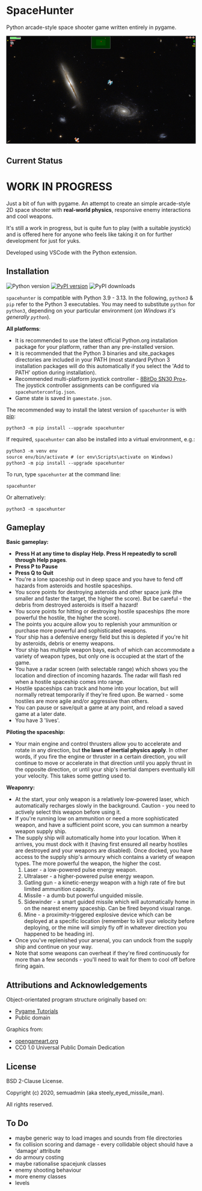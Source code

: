 # SpaceHunter

 Python arcade-style space shooter game written entirely in pygame.


![app screenshot](https://github.com/semuadmin/spacehunter/blob/main/images/screenshot.png?raw=true)

## Current Status

# WORK IN PROGRESS

Just a bit of fun with pygame. An attempt to create an simple arcade-style 2D space shooter with **real-world physics**, responsive enemy interactions and cool weapons.

It's still a work in progress, but is quite fun to play (with a suitable joystick) and is offered here for anyone who feels like taking it on for further development for just for yuks.

Developed using VSCode with the Python extension.

## <a name="installation">Installation</a>

![Python version](https://img.shields.io/pypi/pyversions/spacehunter.svg?style=flat)
[![PyPI version](https://img.shields.io/pypi/v/spacehunter.svg?style=flat)](https://pypi.org/project/spacehunter/)
![PyPI downloads](https://img.shields.io/pypi/dm/spacehunter.svg?style=flat)

`spacehunter` is compatible with Python 3.9 - 3.13. In the following, `python3` & `pip` refer to the Python 3 executables. You may need to substitute `python` for `python3`, depending on your particular environment (*on Windows it's generally `python`*).

**All platforms**:

- It is recommended to use the latest official Python.org installation package for your platform, rather than any pre-installed version.
- It is recommended that the Python 3 binaries and site_packages directories are included in your PATH (most standard Python 3 installation packages will do this automatically if you select the 'Add to PATH' option during installation).
- Recommended multi-platform joystick controller - [8BitDo SN30 Pro+](https://www.8bitdo.com/sn30-pro-g-classic-or-sn30-pro-sn/). The joystick controller assignments can be configured via `spacehunterconfig.json`.
- Game state is saved in `gamestate.json`.

The recommended way to install the latest version of `spacehunter` is with [pip](http://pypi.python.org/pypi/pip/):

```shell
python3 -m pip install --upgrade spacehunter
```

If required, `spacehunter` can also be installed into a virtual environment, e.g.:

```shell
python3 -m venv env
source env/bin/activate # (or env\Scripts\activate on Windows)
python3 -m pip install --upgrade spacehunter
```

To run, type `spacehunter` at the command line:

```shell
spacehunter
```

Or alternatively:

```shell
python3 -m spacehunter
```

## Gameplay

**Basic gameplay:**

- **Press H at any time to display Help. Press H repeatedly to scroll through Help pages**.
- **Press P to Pause**
- **Press Q to Quit**
- You're a lone spaceship out in deep space and you have to fend off hazards from asteroids and hostile spaceships.
- You score points for destroying asteroids and other space junk (the smaller and faster the target, the higher the score). But be careful - the debris from destroyed asteroids is itself a hazard!
- You score points for hitting or destroying hostile spaceships (the more powerful the hostile, the higher the score).
- The points you acquire allow you to replenish your ammunition or purchase more powerful and sophisticated weapons.
- Your ship has a defensive energy field but this is depleted if you're hit by asteroids, debris or enemy weapons.
- Your ship has multiple weapon bays, each of which can accommodate a variety of weapon types, but only one is occupied at the start of the game.
- You have a radar screen (with selectable range) which shows you the location and direction of incoming hazards. The radar will flash red when a hostile spaceship comes into range.
- Hostile spaceships can track and home into your location, but will normally retreat temporarily if they're fired upon. Be warned - some hostiles are more agile and/or aggressive than others.
- You can pause or save/quit a game at any point, and reload a saved game at a later date.
- You have 3 'lives'.

**Piloting the spaceship:**

- Your main engine and control thrusters allow you to accelerate and rotate in any direction, but **the laws of inertial physics apply**. In other words, if you fire the engine or thruster in a certain direction, you will continue to move or accelerate in that direction until you apply thrust in the opposite direction, or until your ship's inertial dampers eventually kill your velocity. This takes some getting used to.

**Weaponry:**

- At the start, your only weapon is a relatively low-powered laser, which automatically recharges slowly in the background. Caution - you need to actively select this weapon before using it.
- If you're running low on ammunition or need a more sophisticated weapon, and have a sufficient point score, you can summon a nearby weapon supply ship.
- The supply ship will automatically home into your location. When it arrives, you must dock with it (having first ensured all nearby hostiles are destroyed and your weapons are disabled). Once docked, you have access to the supply ship's armoury which contains a variety of weapon types. The more powerful the weapon, the higher the cost.
  1. Laser - a low-powered pulse energy weapon.
  1. Ultralaser - a higher-powered pulse energy weapon.
  1. Gatling gun - a kinetic-energy weapon with a high rate of fire but limited ammunition capacity.
  1. Missile - a dumb but powerful unguided missile.
  1. Sidewinder - a smart guided missile which will automatically home in on the nearest enemy spaceship. Can be fired beyond visual range.
  1. Mine - a proximity-triggered explosive device which can be deployed at a specific location (remember to kill your velocity before deploying, or the mine will simply fly off in whatever direction you happened to be heading in).
- Once you've replenished your arsenal, you can undock from the supply ship and continue on your way.
- Note that some weapons can overheat if they're fired continuously for more than a few seconds - you'll need to wait for them to cool off before firing again.

## Attributions and Acknowledgements

Object-orientated program structure originally based on:

* [Pygame Tutorials](http://pygametutorials.wikidot.com/tutorials-basic)
* Public domain

Graphics from:

* [opengameart.org](http://opengameart.org/content/space-shooter-redux)
* CC0 1.0 Universal Public Domain Dedication

## License

BSD 2-Clause License.

Copyright (c) 2020, semuadmin (aka steely_eyed_missile_man).

All rights reserved.

## To Do

* maybe generic way to load images and sounds from file directories
* fix collision scoring and damage - every collidable object should have a 'damage' attribute
* do armoury costing
* maybe rationalise spacejunk classes
* enemy shooting behaviour
* more enemy classes
* levels

